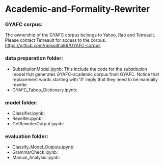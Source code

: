 # Academic-and-Formality-Rewriter
### GYAFC corpus:
The ownership of the GYAFC corpus belongs to Yahoo, Rao and Tetreault. Please contact Tetreault for access to the corpus. 
https://github.com/raosudha89/GYAFC-corpus

### data preparation folder:
* SubstitutionModel.ipynb:
This include the code for the substitution model that generates GYAFC-academic corpus from GYAFC. Notice that replacement words starting with '#' imply that they need to be manually rewrite.
* GYAFC_Taboo_Dictionary.ipynb:

### model folder:
* Classifier.ipynb:
* Rewriter.ipynb:
* GetRewriterOutput.ipynb:

### evaluation folder:
* Classify_Model_Outputs.ipynb:
* GrammarCheck.ipynb:
* Manual_Analysis.ipynb:
